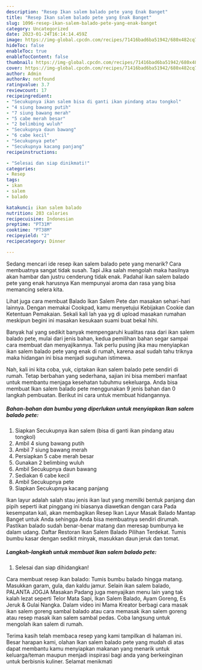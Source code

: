 ```yaml
---
description: "Resep Ikan salem balado pete yang Enak Banget"
title: "Resep Ikan salem balado pete yang Enak Banget"
slug: 1096-resep-ikan-salem-balado-pete-yang-enak-banget
category: Uncategorized
date: 2023-01-24T16:14:14.459Z
image: https://img-global.cpcdn.com/recipes/71416bad6ba51942/680x482cq70/ikan-salem-balado-pete-foto-resep-utama.jpg
hideToc: false
enableToc: true
enableTocContent: false
thumbnail: https://img-global.cpcdn.com/recipes/71416bad6ba51942/680x482cq70/ikan-salem-balado-pete-foto-resep-utama.jpg
cover: https://img-global.cpcdn.com/recipes/71416bad6ba51942/680x482cq70/ikan-salem-balado-pete-foto-resep-utama.jpg
author: Admin
authorAv: notfound
ratingvalue: 3.7
reviewcount: 17
recipeingredient:
- "Secukupnya ikan salem bisa di ganti ikan pindang atau tongkol"
- "4 siung bawang putih"
- "7 siung bawang merah"
- "5 cabe merah besar"
- "2 belimbing wuluh"
- "Secukupnya daun bawang"
- "6 cabe kecil"
- "Secukupnya pete"
- "Secukupnya kacang panjang"
recipeinstructions:

- "Selesai dan siap dinikmati!"
categories:
- Resep
tags:
- ikan
- salem
- balado

katakunci: ikan salem balado 
nutrition: 203 calories
recipecuisine: Indonesian
preptime: "PT31M"
cooktime: "PT38M"
recipeyield: "2"
recipecategory: Dinner

---
```



Sedang mencari ide resep ikan salem balado pete yang menarik? Cara membuatnya sangat tidak susah. Tapi Jika salah mengolah maka hasilnya akan hambar dan justru cenderung tidak enak. Padahal ikan salem balado pete yang enak harusnya Kan mempunyai aroma dan rasa yang bisa memancing selera kita.


Lihat juga cara membuat Balado Ikan Salem Pete dan masakan sehari-hari lainnya. Dengan memakai Cookpad, kamu menyetujui Kebijakan Cookie dan Ketentuan Pemakaian. Sekali kali lah yaa yg di upload masakan rumahan meskipun begini ini masakan kesukaan suami buat bekal hihi.

Banyak hal yang sedikit banyak mempengaruhi kualitas rasa dari ikan salem balado pete, mulai dari jenis bahan, kedua pemilihan bahan segar sampai cara membuat dan menyajikannya. Tak perlu pusing jika mau menyiapkan ikan salem balado pete yang enak di rumah, karena asal sudah tahu triknya maka hidangan ini bisa menjadi suguhan istimewa.


Nah, kali ini kita coba, yuk, ciptakan ikan salem balado pete sendiri di rumah. Tetap berbahan yang sederhana, sajian ini bisa memberi manfaat untuk membantu menjaga kesehatan tubuhmu sekeluarga. Anda bisa membuat Ikan salem balado pete menggunakan 9 jenis bahan dan 0 langkah pembuatan. Berikut ini cara untuk membuat hidangannya.

<!--inarticleads1-->

##### Bahan-bahan dan bumbu yang diperlukan untuk menyiapkan Ikan salem balado pete:

1. Siapkan Secukupnya ikan salem (bisa di ganti ikan pindang atau tongkol)
1. Ambil 4 siung bawang putih
1. Ambil 7 siung bawang merah
1. Persiapkan 5 cabe merah besar
1. Gunakan 2 belimbing wuluh
1. Ambil Secukupnya daun bawang
1. Sediakan 6 cabe kecil
1. Ambil Secukupnya pete
1. Siapkan Secukupnya kacang panjang


Ikan layur adalah salah stau jenis ikan laut yang memilki bentuk panjang dan pipih seperti ikat pinggang ini biasanya diawetkan dengan cara Pada kesempatan kali, akan membagikan Resep Ikan Layur Masak Balado Mantap Banget untuk Anda sehingga Anda bisa membuatnya sendiri dirumah. Pastikan balado sudah benar-benar matang dan meresap bumbunya ke dalam udang. Daftar Restoran Ikan Salem Balado Pilihan Terdekat. Tumis bumbu kasar dengan sedikit minyak, masukkan daun jeruk dan tomat. 

<!--inarticleads2-->

##### Langkah-langkah untuk membuat Ikan salem balado pete:


1. Selesai dan siap dihidangkan!

Cara membuat resep ikan balado: Tumis bumbu balado hingga matang. Masukkan garam, gula, dan kaldu jamur. Selain ikan salem balado, PALANTA JOGJA Masakan Padang juga menyajikan menu lain yang tak kalah lezat seperti Telor Mata Sapi, Ikan Salem Balado, Ayam Goreng, Es Jeruk &amp; Gulai Nangka. Dalam video ini Mama Kreator berbagi cara masak ikan salem goreng sambal balado atau cara memasak ikan salem goreng atau resep masak ikan salem sambal pedas. Coba langsung untuk mengolah ikan salem di rumah. 

Terima kasih telah membaca resep yang kami tampilkan di halaman ini. Besar harapan kami, olahan Ikan salem balado pete yang mudah di atas dapat membantu kamu menyiapkan makanan yang menarik untuk keluarga/teman maupun menjadi inspirasi bagi anda yang berkeinginan untuk berbisnis kuliner. Selamat menikmati
